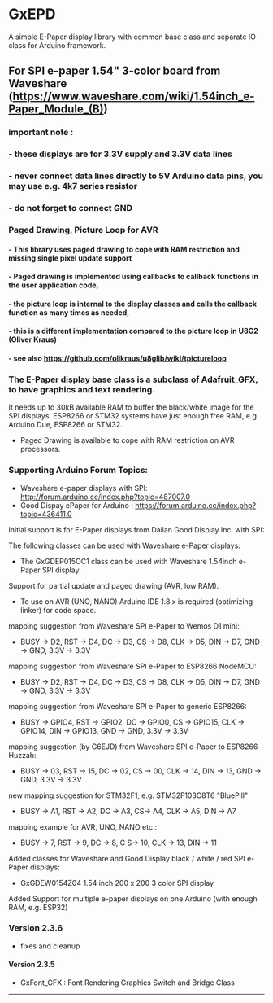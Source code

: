 # GxEPD
A simple E-Paper display library with common base class and separate IO class for Arduino framework.

## For SPI e-paper 1.54" 3-color board from Waveshare (https://www.waveshare.com/wiki/1.54inch_e-Paper_Module_(B))

### important note :
### - these displays are for 3.3V supply and 3.3V data lines
### - never connect data lines directly to 5V Arduino data pins, you may use e.g. 4k7 series resistor
### - do not forget to connect GND

### Paged Drawing, Picture Loop for AVR
#### - This library uses paged drawing to cope with RAM restriction and missing single pixel update support
#### - Paged drawing is implemented using callbacks to callback functions in the user application code,
#### - the picture loop is internal to the display classes and calls the callback function as many times as needed,
#### - this is a different implementation compared to the picture loop in U8G2 (Oliver Kraus)
#### - see also https://github.com/olikraus/u8glib/wiki/tpictureloop


### The E-Paper display base class is a subclass of Adafruit_GFX, to have graphics and text rendering.

It needs up to 30kB available RAM to buffer the black/white image for the SPI displays.
ESP8266 or STM32 systems have just enough free RAM, e.g. Arduino Due, ESP8266 or STM32.
- Paged Drawing is available to cope with RAM restriction on AVR processors.

### Supporting Arduino Forum Topics:

- Waveshare e-paper displays with SPI: http://forum.arduino.cc/index.php?topic=487007.0
- Good Dispay ePaper for Arduino : https://forum.arduino.cc/index.php?topic=436411.0

Initial support is for E-Paper displays from Dalian Good Display Inc. with SPI:

The following classes can be used with Waveshare e-Paper displays:
- The GxGDEP015OC1 class can be used with Waveshare 1.54inch e-Paper SPI display.

Support for partial update and paged drawing (AVR, low RAM).
- To use on AVR (UNO, NANO) Arduino IDE 1.8.x is required (optimizing linker) for code space.

mapping suggestion from Waveshare SPI e-Paper to Wemos D1 mini:
- BUSY -> D2, RST -> D4, DC -> D3, CS -> D8, CLK -> D5, DIN -> D7, GND -> GND, 3.3V -> 3.3V

mapping suggestion from Waveshare SPI e-Paper to ESP8266 NodeMCU:
- BUSY -> D2, RST -> D4, DC -> D3, CS -> D8, CLK -> D5, DIN -> D7, GND -> GND, 3.3V -> 3.3V

mapping suggestion from Waveshare SPI e-Paper to generic ESP8266:
- BUSY -> GPIO4, RST -> GPIO2, DC -> GPIO0, CS -> GPIO15, CLK -> GPIO14, DIN -> GPIO13, GND -> GND, 3.3V -> 3.3V

mapping suggestion (by G6EJD) from Waveshare SPI e-Paper to ESP8266 Huzzah:
- BUSY -> 03, RST -> 15, DC -> 02, CS -> 00, CLK -> 14, DIN -> 13, GND -> GND, 3.3V -> 3.3V

new mapping suggestion for STM32F1, e.g. STM32F103C8T6 "BluePill"
- BUSY -> A1, RST -> A2, DC -> A3, CS-> A4, CLK -> A5, DIN -> A7

mapping example for AVR, UNO, NANO etc.:
- BUSY -> 7, RST -> 9, DC -> 8, C S-> 10, CLK -> 13, DIN -> 11

Added classes for Waveshare and Good Display black / white / red SPI e-Paper displays:
- GxGDEW0154Z04 1.54 inch 200 x 200 3 color SPI display

Added Support for multiple e-paper displays on one Arduino (with enough RAM, e.g. ESP32)

### Version 2.3.6
- fixes and cleanup
#### Version 2.3.5
- GxFont_GFX : Font Rendering Graphics Switch and Bridge Class
--------------------------------------------------------------------------------------------